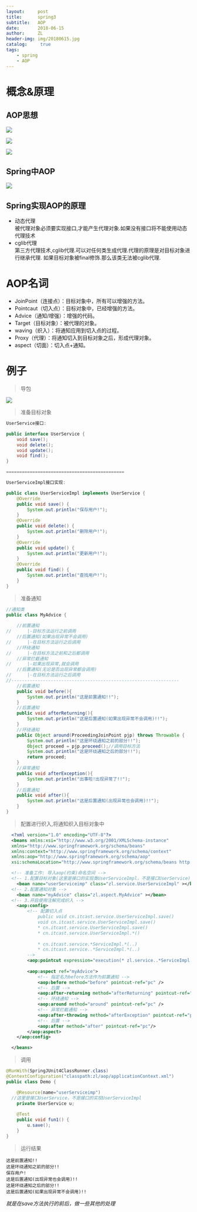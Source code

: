 ```yaml
---
layout:     post
title:      spring3
subtitle:   AOP
date:       2018-06-15
author:     ZL
header-img: img/20180615.jpg
catalog: 	 true
tags: 
    - spring
    - AOP
---
```


# 概念&原理  
## AOP思想  
![](http://ovoxjpcrm.bkt.clouddn.com/cc8277294869e3c3abe07a61d0e90fd8.png)   

![](http://ovoxjpcrm.bkt.clouddn.com/f581cdf939796a02e65594a067cab4ce.png)   

![](http://ovoxjpcrm.bkt.clouddn.com/e3a388872a34a21785e02dcdea1ad796.png)     

## Spring中AOP
![](http://ovoxjpcrm.bkt.clouddn.com/17fc908c71609744422efd41781570c6.png)

## Spring实现AOP的原理  

- 动态代理  
  被代理对象必须要实现接口,才能产生代理对象.如果没有接口将不能使用动态代理技术
- cglib代理  
  第三方代理技术,cglib代理.可以对任何类生成代理.代理的原理是对目标对象进行继承代理. 如果目标对象被final修饰.那么该类无法被cglib代理.


# AOP名词  
- JoinPoint（连接点）：目标对象中，所有可以增强的方法。  
- Pointcaut（切入点）：目标对象中，已经增强的方法。  
- Advice（通知/增强）：增强的代码。
- Target（目标对象）：被代理的对象。
- waving（织入）：将通知应用到切入点的过程。
- Proxy（代理）：将通知切入到目标对象之后，形成代理对象。
- aspect（切面）：切入点+通知。


# 例子

> 导包  

![](http://ovoxjpcrm.bkt.clouddn.com/346a6fc744497a5151f9de7408adef97.png)


> 准备目标对象  

```java
UserService接口:

public interface UserService {
	void save();
	void delete();
	void update();
	void find();
}

=============================================

UserServiceImpl接口实现:

public class UserServiceImpl implements UserService {
	@Override
	public void save() {
		System.out.println("保存用户!");
	}
	@Override
	public void delete() {
		System.out.println("删除用户!");
	}
	@Override
	public void update() {
		System.out.println("更新用户!");
	}
	@Override
	public void find() {
		System.out.println("查找用户!");
	}
}
```

> 准备通知  

```java
//通知类
public class MyAdvice {
	
	//前置通知	
//		|-目标方法运行之前调用
	//后置通知(如果出现异常不会调用)
//		|-在目标方法运行之后调用
	//环绕通知
//		|-在目标方法之前和之后都调用
	//异常拦截通知
//		|-如果出现异常,就会调用
	//后置通知(无论是否出现异常都会调用)
//		|-在目标方法运行之后调用
//----------------------------------------------------------------
	//前置通知
	public void before(){
		System.out.println("这是前置通知!!");
	}
	//后置通知
	public void afterReturning(){
		System.out.println("这是后置通知(如果出现异常不会调用)!!");
	}
	//环绕通知
	public Object around(ProceedingJoinPoint pjp) throws Throwable {
		System.out.println("这是环绕通知之前的部分!!");
		Object proceed = pjp.proceed();//调用目标方法
		System.out.println("这是环绕通知之后的部分!!");
		return proceed;
	}
	//异常通知
	public void afterException(){
		System.out.println("出事啦!出现异常了!!");
	}
	//后置通知
	public void after(){
		System.out.println("这是后置通知(出现异常也会调用)!!");
	}
}
```

> 配置进行织入,将通知织入目标对象中

```xml
  <?xml version="1.0" encoding="UTF-8"?>
  <beans xmlns:xsi="http://www.w3.org/2001/XMLSchema-instance" 
  xmlns="http://www.springframework.org/schema/beans" 
  xmlns:context="http://www.springframework.org/schema/context" 
  xmlns:aop="http://www.springframework.org/schema/aop" 
  xsi:schemaLocation="http://www.springframework.org/schema/beans http://www.springframework.org/schema/beans/spring-beans-4.2.xsd http://www.springframework.org/schema/context http://www.springframework.org/schema/context/spring-context-4.2.xsd http://www.springframework.org/schema/aop http://www.springframework.org/schema/aop/spring-aop-4.2.xsd ">

  <!-- 准备工作: 导入aop(约束)命名空间 -->
  <!-- 1.配置目标对象(这里是接口的实现类UserServiceImpl，不是接口UserService) -->
  	<bean name="userServiceimp" class="zl.service.UserServiceImpl" ></bean>
  <!-- 2.配置通知对象 -->
  	<bean name="myAdvice" class="zl.aspect.MyAdvice" ></bean>
  <!-- 3.开启使用注解完成织入 -->
  	<aop:config>
  		<!-- 配置切入点 
  			public void cn.itcast.service.UserServiceImpl.save() 
  			void cn.itcast.service.UserServiceImpl.save()
  			* cn.itcast.service.UserServiceImpl.save()
  			* cn.itcast.service.UserServiceImpl.*()
  			
  			* cn.itcast.service.*ServiceImpl.*(..)
  			* cn.itcast.service..*ServiceImpl.*(..)
  		-->
  		<aop:pointcut expression="execution(* zl.service..*ServiceImpl.*(..))" id="pc"/>
  		
  		<aop:aspect ref="myAdvice">
  			<!-- 指定名为before方法作为前置通知 -->
  			<aop:before method="before" pointcut-ref="pc" />
  			<!-- 后置 -->
  			<aop:after-returning method="afterReturning" pointcut-ref="pc" />
  			<!-- 环绕通知 -->
  			<aop:around method="around" pointcut-ref="pc" />
  			<!-- 异常拦截通知 -->
  			<aop:after-throwing method="afterException" pointcut-ref="pc"/>
  			<!-- 后置 -->
  			<aop:after method="after" pointcut-ref="pc"/>
  		</aop:aspect>
  	</aop:config> 

  </beans>
```

> 调用  

```java
@RunWith(SpringJUnit4ClassRunner.class)
@ContextConfiguration("classpath:zl/aop/applicationContext.xml")
public class Demo {

	@Resource(name="userServiceimp")
  //这里是接口UserService，不是接口的实现UserServiceImpl
	private UserService u;
	
	@Test
	public void fun1() {
		u.save();
	}
}
```

> 运行结果  

```
这是前置通知!!
这是环绕通知之前的部分!!
保存用户!
这是后置通知(出现异常也会调用)!!
这是环绕通知之后的部分!!
这是后置通知(如果出现异常不会调用)!!
```

*就是在save方法执行的前后，做一些其他的处理*
